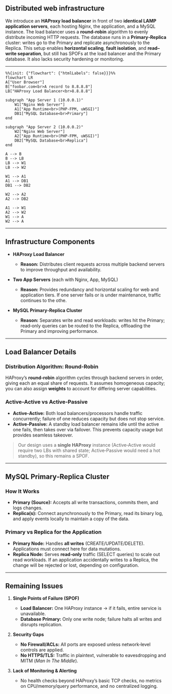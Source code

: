 ## Distributed web infrastructure

We introduce an **HAProxy load balancer** in front of two **identical LAMP application servers**, each hosting Nginx, the application, and a MySQL instance. The load balancer uses a **round‑robin** algorithm to evenly distribute incoming HTTP requests. The database runs in a **Primary‑Replica** cluster: writes go to the Primary and replicate asynchronously to the Replica. This setup enables **horizontal scaling**, **fault isolation**, and **read–write separation**, but still has SPOFs at the load balancer and the Primary database.  It also lacks security hardening or monitoring.

---

```mermaid
%%{init: {"flowchart": {"htmlLabels": false}}}%%
flowchart LR
A["User Browser"]
B["foobar.com<br>A record to 8.8.8.8"]
LB["HAProxy Load Balancer<br>8.8.8.8"]

subgraph "App Server 1 (10.0.0.1)"
    W1["Nginx Web Server"]
    A1["App Runtime<br>(PHP-FPM, uWSGI)"]
    DB1["MySQL Database<br>Primary"]
end

subgraph "App Server 2 (10.0.0.2)"
    W2["Nginx Web Server"]
    A2["App Runtime<br>(PHP-FPM, uWSGI)"]
    DB2["MySQL Database<br>Replica"]
end

A --> B
B --> LB
LB --> W1
LB --> W2

W1 --> A1
A1 --> DB1
DB1 --> DB2

W2 --> A2
A2 --> DB2

A1 --> W1
A2 --> W2
W1 --> A
W2 --> A

```

---

## Infrastructure Components

* **HAProxy Load Balancer**

  * **Reason:** Distributes client requests across multiple backend servers to improve throughput and availability.

* **Two App Servers** (each with Nginx, App, MySQL)

  * **Reason:** Provides redundancy and horizontal scaling for web and application tiers. If one server fails or is under maintenance, traffic continues to the othe.

* **MySQL Primary‑Replica Cluster**

  * **Reason:** Separates write and read workloads: writes hit the Primary; read‑only queries can be routed to the Replica, offloading the Primary and improving performance.

---

## Load Balancer Details

### Distribution Algorithm: Round‑Robin

HAProxy’s **round‑robin** algorithm cycles through backend servers in order, giving each an equal share of requests. It assumes homogeneous capacity; you can also assign **weights** to account for differing server capabilities.

### Active‑Active vs Active‑Passive

* **Active‑Active:** Both load balancers/processors handle traffic concurrently; failure of one reduces capacity but does not stop service.
* **Active‑Passive:** A standby load balancer remains idle until the active one fails, then takes over via failover. This prevents capacity usage but provides seamless takeover.

> Our design uses a **single HAProxy** instance (Active‑Active would require two LBs with shared state; Active‑Passive would need a hot standby), so this remains a SPOF.

---

## MySQL Primary‑Replica Cluster

### How It Works

* **Primary (Source):** Accepts all write transactions, commits them, and logs changes.
* **Replica(s):** Connect asynchronously to the Primary, read its binary log, and apply events locally to maintain a copy of the data.

### Primary vs Replica for the Application

* **Primary Node:** Handles **all writes** (CREATE/UPDATE/DELETE). Applications must connect here for data mutations.
* **Replica Node:** Serves **read‑only** traffic (SELECT queries) to scale out read workloads. If an application accidentally writes to a Replica, the change will be rejected or lost, depending on configuration.

---

## Remaining Issues

1. **Single Points of Failure (SPOF)**

   * **Load Balancer:** One HAProxy instance → if it fails, entire service is unavailable.
   * **Database Primary:** Only one write node; failure halts all writes and disrupts replication.

2. **Security Gaps**

   * **No Firewall/ACLs:** All ports are exposed unless network‑level controls are applied.
   * **No HTTPS/TLS:** Traffic in plaintext, vulnerable to eavesdropping and MITM (*Man In The Middle*).

3. **Lack of Monitoring & Alerting**

   * No health checks beyond HAProxy’s basic TCP checks, no metrics on CPU/memory/query performance, and no centralized logging.
